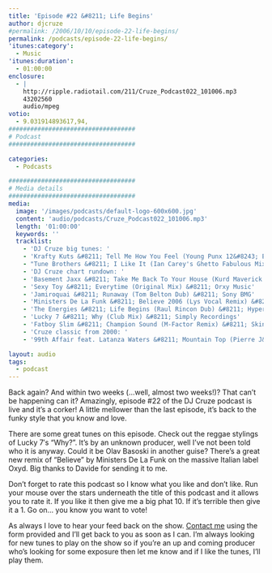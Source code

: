 ```yaml
---
title: 'Episode #22 &#8211; Life Begins'
author: djcruze
#permalink: /2006/10/10/episode-22-life-begins/
permalink: /podcasts/episode-22-life-begins/
'itunes:category':
  - Music
'itunes:duration':
  - 01:00:00
enclosure:
  - |
    http://ripple.radiotail.com/211/Cruze_Podcast022_101006.mp3
    43202560
    audio/mpeg
votio:
  - 9.031914893617,94,
###################################
# Podcast
###################################

categories:
  - Podcasts

###################################
# Media details
###################################
media:
  image: '/images/podcasts/default-logo-600x600.jpg'
  content: 'audio/podcasts/Cruze_Podcast022_101006.mp3'
  length: '01:00:00'
  keywords: ''
  tracklist:
    - 'DJ Cruze big tunes: '
    - 'Krafty Kuts &#8211; Tell Me How You Feel (Young Punx 12&#8243; Edit) &#8211; Against The Grain'
    - "Tune Brothers &#8211; I Like It (Ian Carey's Ghetto Fabulous Mix) &#8211; Housesession Records"
    - 'DJ Cruze chart rundown: '
    - 'Basement Jaxx &#8211; Take Me Back To Your House (Kurd Maverick Mix) &#8211; XL Records'
    - 'Sexy Toy &#8211; Everytime (Original Mix) &#8211; Orxy Music'
    - 'Jamiroquai &#8211; Runaway (Tom Belton Dub) &#8211; Sony BMG'
    - 'Ministers De La Funk &#8211; Believe 2006 (Lys Vocal Remix) &#8211; Oxyd'
    - 'The Energies &#8211; Life Begins (Raul Rincon Dub) &#8211; Hypertelic Records'
    - 'Lucky 7 &#8211; Why (Club Mix) &#8211; Simply Recordings'
    - 'Fatboy Slim &#8211; Champion Sound (M-Factor Remix) &#8211; Skint'
    - 'Cruze classic from 2000: '
    - '99th Affair feat. Latanza Waters &#8211; Mountain Top (Pierre J&#8217;s New Born Vox Dub) &#8211; Edel'

layout: audio
tags:
  - podcast
---
```


Back again? And within two weeks (&#8230;well, almost two weeks!)? That can&#8217;t be happening can it? Amazingly, episode #22 of the DJ Cruze podcast is live and it&#8217;s a corker! A little mellower than the last episode, it&#8217;s back to the funky style that you know and love.

There are some great tunes on this episode. Check out the reggae stylings of Lucky 7&#8242;s &#8220;Why?&#8221;. It&#8217;s by an unknown producer, well I&#8217;ve not been told who it is anyway. Could it be Olav Basoski in another guise? There&#8217;s a great new remix of &#8220;Believe&#8221; by Ministers De La Funk on the massive Italian label Oxyd. Big thanks to Davide for sending it to me.

Don&#8217;t forget to rate this podcast so I know what you like and don&#8217;t like. Run your mouse over the stars underneath the title of this podcast and it allows you to rate it. If you like it then give me a big phat 10. If it&#8217;s terrible then give it a 1. Go on&#8230; you know you want to vote!

As always I love to hear your feed back on the show. [Contact me][1] using the form provided and I&#8217;ll get back to you as soon as I can. I&#8217;m always looking for new tunes to play on the show so if you&#8217;re an up and coming producer who&#8217;s looking for some exposure then let me know and if I like the tunes, I&#8217;ll play them.

[1]: /contact
